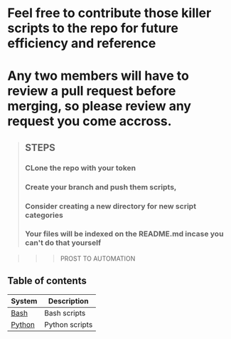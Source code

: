 # Feel free to contribute those killer scripts to the repo for future efficiency and reference
# Any two members will have to review a pull request before merging, so please review any request you come accross.

> ## STEPS
>  ### CLone the repo with your token
>  ### Create your branch and push them scripts,
>  ### Consider creating a new directory for new script categories
>  ### Your files will be indexed on the README.md incase you can't do that yourself
    
>>>    PROST TO AUTOMATION

## Table of contents

System | Description
------ | -----------
[Bash](./bash/) | Bash scripts
[Python](./bash/) | Python scripts

